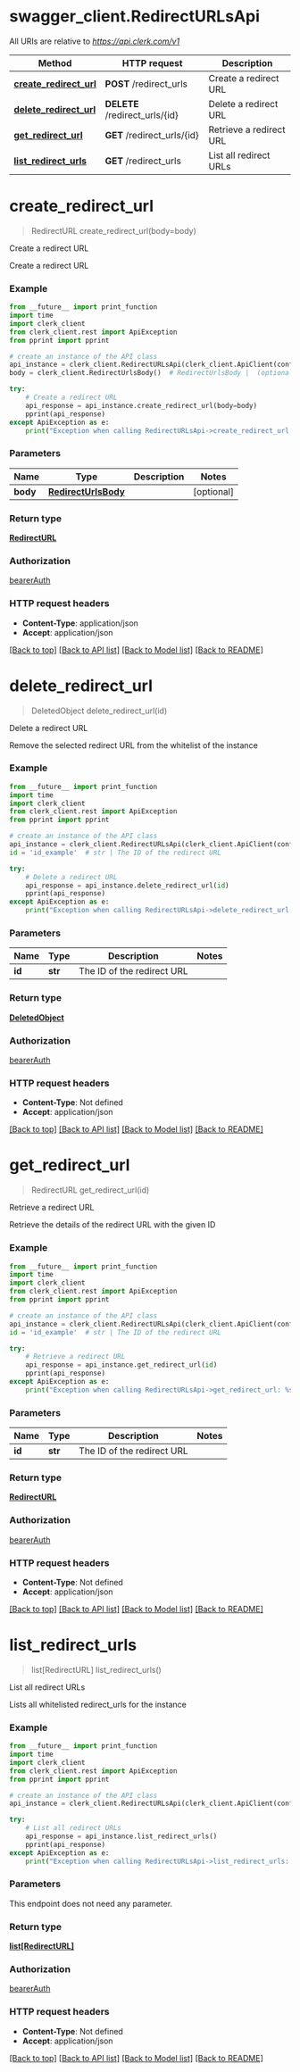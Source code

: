 # swagger_client.RedirectURLsApi

All URIs are relative to *https://api.clerk.com/v1*

Method | HTTP request | Description
------------- | ------------- | -------------
[**create_redirect_url**](RedirectURLsApi.md#create_redirect_url) | **POST** /redirect_urls | Create a redirect URL
[**delete_redirect_url**](RedirectURLsApi.md#delete_redirect_url) | **DELETE** /redirect_urls/{id} | Delete a redirect URL
[**get_redirect_url**](RedirectURLsApi.md#get_redirect_url) | **GET** /redirect_urls/{id} | Retrieve a redirect URL
[**list_redirect_urls**](RedirectURLsApi.md#list_redirect_urls) | **GET** /redirect_urls | List all redirect URLs

# **create_redirect_url**
> RedirectURL create_redirect_url(body=body)

Create a redirect URL

Create a redirect URL

### Example

```python
from __future__ import print_function
import time
import clerk_client
from clerk_client.rest import ApiException
from pprint import pprint

# create an instance of the API class
api_instance = clerk_client.RedirectURLsApi(clerk_client.ApiClient(configuration))
body = clerk_client.RedirectUrlsBody()  # RedirectUrlsBody |  (optional)

try:
    # Create a redirect URL
    api_response = api_instance.create_redirect_url(body=body)
    pprint(api_response)
except ApiException as e:
    print("Exception when calling RedirectURLsApi->create_redirect_url: %s\n" % e)
```

### Parameters

Name | Type | Description  | Notes
------------- | ------------- | ------------- | -------------
 **body** | [**RedirectUrlsBody**](RedirectUrlsBody.md)|  | [optional] 

### Return type

[**RedirectURL**](RedirectURL.md)

### Authorization

[bearerAuth](../README.md#bearerAuth)

### HTTP request headers

 - **Content-Type**: application/json
 - **Accept**: application/json

[[Back to top]](#) [[Back to API list]](../README.md#documentation-for-api-endpoints) [[Back to Model list]](../README.md#documentation-for-models) [[Back to README]](../README.md)

# **delete_redirect_url**
> DeletedObject delete_redirect_url(id)

Delete a redirect URL

Remove the selected redirect URL from the whitelist of the instance

### Example

```python
from __future__ import print_function
import time
import clerk_client
from clerk_client.rest import ApiException
from pprint import pprint

# create an instance of the API class
api_instance = clerk_client.RedirectURLsApi(clerk_client.ApiClient(configuration))
id = 'id_example'  # str | The ID of the redirect URL

try:
    # Delete a redirect URL
    api_response = api_instance.delete_redirect_url(id)
    pprint(api_response)
except ApiException as e:
    print("Exception when calling RedirectURLsApi->delete_redirect_url: %s\n" % e)
```

### Parameters

Name | Type | Description  | Notes
------------- | ------------- | ------------- | -------------
 **id** | **str**| The ID of the redirect URL | 

### Return type

[**DeletedObject**](DeletedObject.md)

### Authorization

[bearerAuth](../README.md#bearerAuth)

### HTTP request headers

 - **Content-Type**: Not defined
 - **Accept**: application/json

[[Back to top]](#) [[Back to API list]](../README.md#documentation-for-api-endpoints) [[Back to Model list]](../README.md#documentation-for-models) [[Back to README]](../README.md)

# **get_redirect_url**
> RedirectURL get_redirect_url(id)

Retrieve a redirect URL

Retrieve the details of the redirect URL with the given ID

### Example

```python
from __future__ import print_function
import time
import clerk_client
from clerk_client.rest import ApiException
from pprint import pprint

# create an instance of the API class
api_instance = clerk_client.RedirectURLsApi(clerk_client.ApiClient(configuration))
id = 'id_example'  # str | The ID of the redirect URL

try:
    # Retrieve a redirect URL
    api_response = api_instance.get_redirect_url(id)
    pprint(api_response)
except ApiException as e:
    print("Exception when calling RedirectURLsApi->get_redirect_url: %s\n" % e)
```

### Parameters

Name | Type | Description  | Notes
------------- | ------------- | ------------- | -------------
 **id** | **str**| The ID of the redirect URL | 

### Return type

[**RedirectURL**](RedirectURL.md)

### Authorization

[bearerAuth](../README.md#bearerAuth)

### HTTP request headers

 - **Content-Type**: Not defined
 - **Accept**: application/json

[[Back to top]](#) [[Back to API list]](../README.md#documentation-for-api-endpoints) [[Back to Model list]](../README.md#documentation-for-models) [[Back to README]](../README.md)

# **list_redirect_urls**
> list[RedirectURL] list_redirect_urls()

List all redirect URLs

Lists all whitelisted redirect_urls for the instance

### Example

```python
from __future__ import print_function
import time
import clerk_client
from clerk_client.rest import ApiException
from pprint import pprint

# create an instance of the API class
api_instance = clerk_client.RedirectURLsApi(clerk_client.ApiClient(configuration))

try:
    # List all redirect URLs
    api_response = api_instance.list_redirect_urls()
    pprint(api_response)
except ApiException as e:
    print("Exception when calling RedirectURLsApi->list_redirect_urls: %s\n" % e)
```

### Parameters
This endpoint does not need any parameter.

### Return type

[**list[RedirectURL]**](RedirectURL.md)

### Authorization

[bearerAuth](../README.md#bearerAuth)

### HTTP request headers

 - **Content-Type**: Not defined
 - **Accept**: application/json

[[Back to top]](#) [[Back to API list]](../README.md#documentation-for-api-endpoints) [[Back to Model list]](../README.md#documentation-for-models) [[Back to README]](../README.md)

